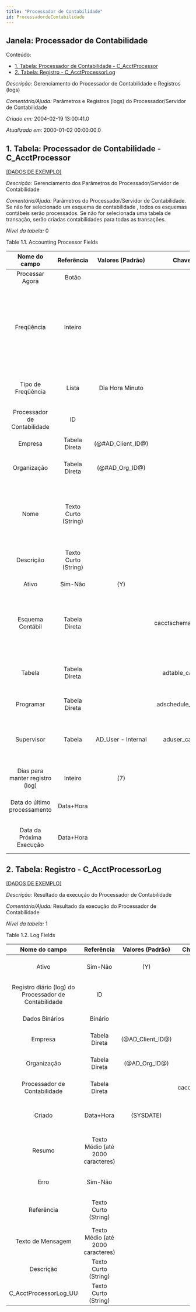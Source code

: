 ```yaml
---
title: "Processador de Contabilidade"
id: ProcessadordeContabilidade
---
```

<div id="d178069e1" class="section chapter">

<div class="titlepage">

<div>

<div>

## Janela: Processador de Contabilidade

</div>

</div>

</div>

<div class="toc">

<div class="toc-title">

Conteúdo:

</div>

  - <span class="section">[1. Tabela: Processador de Contabilidade -
    C\_AcctProcessor](#d178069e22)</span>
  - <span class="section">[2. Tabela: Registro -
    C\_AcctProcessorLog](#d178069e297)</span>

</div>

<span class="emphasis">*Descrição:* </span> Gerenciamento do Processador
de Contabilidade e Registros (logs)

<span class="emphasis">*Comentário/Ajuda:* </span>Parâmetros e Registros
(logs) do Processador/Servidor de Contabilidade

<span class="emphasis"> *Criado em:* </span>2004-02-19 13:00:41.0

<span class="emphasis">*Atualizado em:* </span>2000-01-02 00:00:00.0

<div id="d178069e22" class="section section">

<div class="titlepage">

<div>

<div>

## 1. Tabela: Processador de Contabilidade - C\_AcctProcessor

</div>

</div>

</div>

[\[DADOS DE EXEMPLO\]](data/C_AcctProcessor_data)

<span class="emphasis">*Descrição:*</span> Gerenciamento dos Parâmetros
do Processador/Servidor de Contabilidade

<span class="emphasis">*Comentário/Ajuda:* </span> Parâmetros do
Processador/Servidor de Contabilidade. Se não for selecionado um esquema
de contabilidade , todos os esquemas contábeis serão processados. Se não
for selecionada uma tabela de transação, serão criadas contabilidades
para todas as transações.

<span class="emphasis">*Nível da tabela:* </span>0

</div>

<div id="d178069e39" class="table">

<div class="table-title">

Table 1.1. Accounting Processor
Fields

</div>

<div class="table-contents">

|          Nome do campo          |      Referência      |   Valores (Padrão)   |      Chave restritiva       |                                                                    Regra de validação                                                                    |                                Descrição                                 |                                                                               Comentário/Ajuda                                                                               |
| :-----------------------------: | :------------------: | :------------------: | :-------------------------: | :------------------------------------------------------------------------------------------------------------------------------------------------------: | :----------------------------------------------------------------------: | :--------------------------------------------------------------------------------------------------------------------------------------------------------------------------: |
|         Processar Agora         |        Botão         |                      |                             |                                                                                                                                                          |                                                                          |                                                                                                                                                                              |
|           Freqüência            |       Inteiro        |                      |                             |                                                                                                                                                          |                           Frequency of events                            | The frequency is used in conjunction with the frequency type in determining an event. Example: If the Frequency Type is Week and the Frequency is 2 - it is every two weeks. |
|       Tipo de Freqüência        |        Lista         |   Dia Hora Minuto    |                             |                                                                                                                                                          |                            Frequency of event                            |                                                    The frequency type is used for calculating the date of the next event.                                                    |
|  Processador de Contabilidade   |          ID          |                      |                             |                                                                                                                                                          |                  Accounting Processor/Server Parameters                  |                                                                    Accounting Processor/Server Parameters                                                                    |
|             Empresa             |    Tabela Direta     | (@\#AD\_Client\_ID@) |                             |                                                            AD\_Client.AD\_Client\_ID \< \> 0                                                             |                    (semelhante ao primeiro relatório)                    |                                                                             (ver o mesmo acima)                                                                              |
|           Organização           |    Tabela Direta     |  (@\#AD\_Org\_ID@)   |                             |                                                     (AD\_Org.IsSummary='N' OR AD\_Org.AD\_Org\_ID=0)                                                     |                    (semelhante ao primeiro relatório)                    |                                                                             (ver o mesmo acima)                                                                              |
|              Nome               | Texto Curto (String) |                      |                             |                                                                                                                                                          |                  Alphanumeric identifier of the entity                   |                 The name of an entity (record) is used as an default search option in addition to the search key. The name is up to 60 characters in length.                 |
|            Descrição            | Texto Curto (String) |                      |                             |                                                                                                                                                          |                 Optional short description of the record                 |                                                                 A description is limited to 255 characters.                                                                  |
|              Ativo              |       Sim-Não        |         (Y)          |                             |                                                                                                                                                          |                    (semelhante ao primeiro relatório)                    |                                                                             (ver o mesmo acima)                                                                              |
|        Esquema Contábil         |    Tabela Direta     |                      | cacctschema\_cacctprocessor |                                                                                                                                                          |                           Rules for accounting                           |                                   An Accounting Schema defines the rules used in accounting such as costing method, currency and calendar                                    |
|             Tabela              |    Tabela Direta     |                      |   adtable\_cacctprocessor   | EXISTS (SELECT \* FROM AD\_Column c WHERE AD\_Table.AD\_Table\_ID=c.AD\_Table\_ID AND c.IsActive='Y' AND c.ColumnName='Posted') AND AD\_Table.IsView='N' |                        Database Table information                        |                                                     The Database Table provides the information of the table definition                                                      |
|            Programar            |    Tabela Direta     |                      | adschedule\_cacctprocessor  |                                                 AD\_Schedule.IsSystemSchedule='N' OR @AD\_Client\_ID@=0                                                  |                                                                          |                                                                                                                                                                              |
|           Supervisor            |        Tabela        | AD\_User - Internal  |   aduser\_cacctprocessor    |                                                                                                                                                          | Supervisor for this user/organization - used for escalation and approval |                               The Supervisor indicates who will be used for forwarding and escalating issues for this user - or for approvals.                               |
| Dias para manter registro (log) |       Inteiro        |         (7)          |                             |                                                                                                                                                          |                  Number of days to keep the log entries                  |                                                                       Older Log entries may be deleted                                                                       |
|  Data do último processamento   |      Data+Hora       |                      |                             |                                                                                                                                                          |                      Date the process was last run.                      |                                                      The Date Last Run indicates the last time that a process was run.                                                       |
|    Data da Próxima Execução     |      Data+Hora       |                      |                             |                                                                                                                                                          |                      Date the process will run next                      |                                                       The Date Next Run indicates the next time this process will run.                                                       |

</div>

</div>

  

<div id="d178069e297" class="section section">

<div class="titlepage">

<div>

<div>

## 2. Tabela: Registro - C\_AcctProcessorLog

</div>

</div>

</div>

[\[DADOS DE EXEMPLO\]](data/C_AcctProcessorLog_data)

<span class="emphasis">*Descrição:*</span> Resultado da execução do
Processador de Contabilidade

<span class="emphasis">*Comentário/Ajuda:* </span> Resultado da execução
do Processador de Contabilidade

<span class="emphasis">*Nível da tabela:* </span>1

</div>

<div id="d178069e314" class="table">

<div class="table-title">

Table 1.2. Log
Fields

</div>

<div class="table-contents">

|                     Nome do campo                     |            Referência             |  Valores (Padrão)  |  Chave restritiva   |                Regra de validação                |                      Descrição                      |                          Comentário/Ajuda                           |
| :---------------------------------------------------: | :-------------------------------: | :----------------: | :-----------------: | :----------------------------------------------: | :-------------------------------------------------: | :-----------------------------------------------------------------: |
|                         Ativo                         |              Sim-Não              |        (Y)         |                     |                                                  |         (semelhante ao primeiro relatório)          |                         (ver o mesmo acima)                         |
| Registro diário (log) do Processador de Contabilidade |                ID                 |                    |                     |                                                  | Result of the execution of the Accounting Processor |         Result of the execution of the Accounting Processor         |
|                    Dados Binários                     |              Binário              |                    |                     |                                                  |                     Binary Data                     |                The Binary field stores binary data.                 |
|                        Empresa                        |           Tabela Direta           | (@AD\_Client\_ID@) |                     |        AD\_Client.AD\_Client\_ID \< \> 0         |         (semelhante ao primeiro relatório)          |                         (ver o mesmo acima)                         |
|                      Organização                      |           Tabela Direta           |  (@AD\_Org\_ID@)   |                     | (AD\_Org.IsSummary='N' OR AD\_Org.AD\_Org\_ID=0) |         (semelhante ao primeiro relatório)          |                         (ver o mesmo acima)                         |
|             Processador de Contabilidade              |           Tabela Direta           |                    | cacctprocessor\_log |                                                  |       Accounting Processor/Server Parameters        |               Accounting Processor/Server Parameters                |
|                        Criado                         |             Data+Hora             |     (SYSDATE)      |                     |                                                  |            Date this record was created             | The Created field indicates the date that this record was created.  |
|                        Resumo                         | Texto Médio (até 2000 caracteres) |                    |                     |                                                  |           Textual summary of this request           | The Summary allows free form text entry of a recap of this request. |
|                         Erro                          |              Sim-Não              |                    |                     |                                                  |         An Error occurred in the execution          |                                                                     |
|                      Referência                       |       Texto Curto (String)        |                    |                     |                                                  |              Reference for this record              |         The Reference displays the source document number.          |
|                   Texto de Mensagem                   | Texto Médio (até 2000 caracteres) |                    |                     |                                                  |                    Text Message                     |                                                                     |
|                       Descrição                       |       Texto Curto (String)        |                    |                     |                                                  |      Optional short description of the record       |             A description is limited to 255 characters.             |
|                C\_AcctProcessorLog\_UU                |       Texto Curto (String)        |                    |                     |                                                  |                                                     |                                                                     |

</div>

</div>

  

</div>
